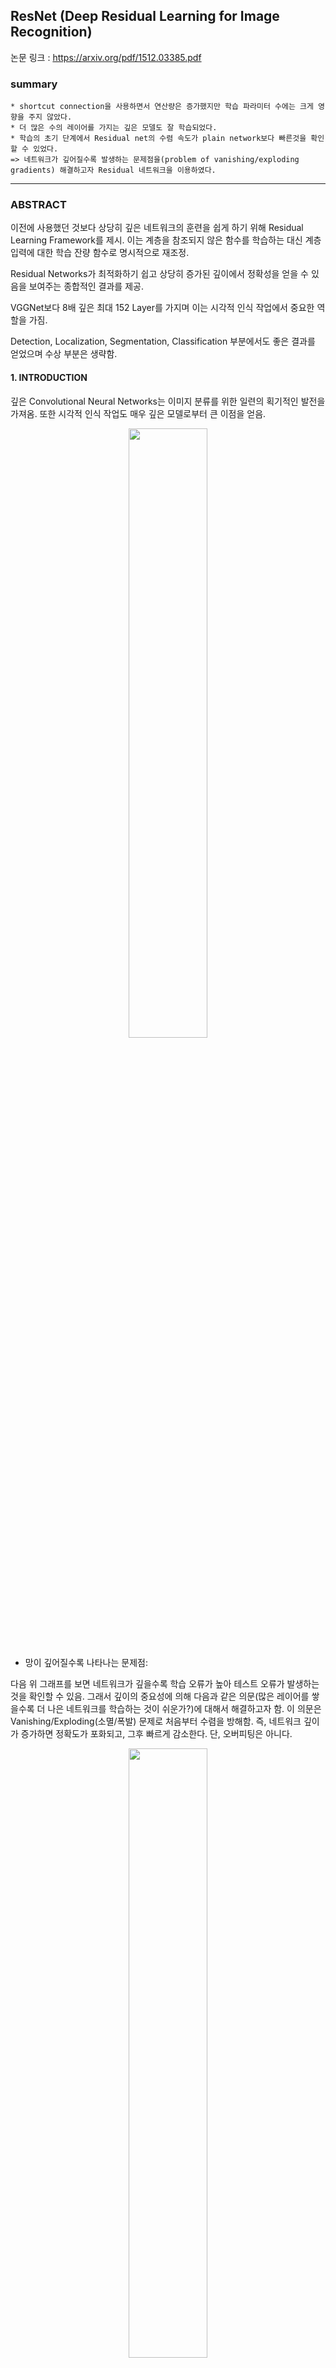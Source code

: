 ## ResNet (Deep Residual Learning for Image Recognition)

논문 링크 : https://arxiv.org/pdf/1512.03385.pdf

### summary
```
* shortcut connection을 사용하면서 연산량은 증가했지만 학습 파라미터 수에는 크게 영향을 주지 않았다.
* 더 많은 수의 레이어를 가지는 깊은 모델도 잘 학습되었다.
* 학습의 초기 단계에서 Residual net의 수렴 속도가 plain network보다 빠른것을 확인할 수 있었다.
=> 네트워크가 깊어질수록 발생하는 문제점을(problem of vanishing/exploding gradients) 해결하고자 Residual 네트워크을 이용하였다.
```
-------------------

### ABSTRACT
이전에 사용했던 것보다 상당히 깊은 네트워크의 훈련을 쉽게 하기 위해 Residual Learning Framework를 제시. 이는 계층을 참조되지 않은 함수를 학습하는 대신 계층 입력에 대한 학습 잔량 함수로 명시적으로 재조정. 

Residual Networks가 최적화하기 쉽고 상당히 증가된 깊이에서 정확성을 얻을 수 있음을 보여주는 종합적인 결과를 제공.

VGGNet보다 8배 깊은 최대 152 Layer를 가지며 이는 시각적 인식 작업에서 중요한 역할을 가짐.

Detection, Localization, Segmentation, Classification 부분에서도 좋은 결과를 얻었으며 수상 부분은 생략함.

#### 1. INTRODUCTION
깊은 Convolutional Neural Networks는 이미지 분류를 위한 일련의 획기적인 발전을 가져옴. 또한 시각적 인식 작업도 매우 깊은 모델로부터 큰 이점을 얻음.

<p align="center"><img src="https://user-images.githubusercontent.com/45933225/75325679-92e81280-58bc-11ea-82b3-2720572286d2.png" width="50%"></p>

- 망이 깊어질수록 나타나는 문제점:

다음 위 그래프를 보면 네트워크가 깊을수록 학습 오류가 높아 테스트 오류가 발생하는 것을 확인할 수 있음. 그래서 깊이의 중요성에 의해 다음과 같은 의문(많은 레이어를 쌓을수록 더 나은 네트워크를 학습하는 것이 쉬운가?)에 대해서 해결하고자 함.
이 의문은 Vanishing/Exploding(소멸/폭발) 문제로 처음부터 수렴을 방해함. 즉, 네트워크 깊이가 증가하면 정확도가 포화되고, 그후 빠르게 감소한다. 단, 오버피팅은 아니다.

<p align="center"><img src="https://user-images.githubusercontent.com/45933225/75325687-95e30300-58bc-11ea-8f6f-8553b1cd1625.png" width="50%"></p>

본 논문에서는 deep residual learning framework을 도입하여 열화 문제를 다룬다.
Residual mapping(잔차 매핑)을 최적화하는 것이 더 쉽다는 가설 세움. 위 그림에서 F(x) + x 공식은 (shortcut connections이 있는 feedforward neural networks)을 통해 실현할 수 있다. 여기서 shortcut connections은 하나 이상의 레이어를 건너뛰는 것을 말함. 
그렇게 얻을 수 있는 성능으로는 Deep residual nets 깊이가 크게 증가하여 정확도가 쉽게 향상되어 이전 네트워크보다 상당히 우수한 결과를 얻을 수 있음.

#### 2. Relaated Work
Residual Representations은 이미지 인식에서 VLAD는 사전과 관련하여 잔차 벡터에 의해 인코딩되는 표현이며, Fisher Vector는 VLAD의 확률 버전으로 제작 할 수 있음. 둘 다 이미지 검색과 분류를 위한 강력하고 얕은 표현함. 잔차 벡터를 인코딩하는 것이 훨씬 빠르게 수렴되는 것으로 나타남.

Shortcut Connections. Vanishing/Exploding gradients을 해결하기 위해 몇개의 중간 레이어가 보조 분류기에 직접 연결됨. 
레이어 응답, 경사 및 전파된 오류를 중앙에 맞추기 위한 방법으로 '시작'레이어는 shortcut 분기와 몇 개의 더 깊은 분기로 구성됨. "highway networks"는 게이팅 기능과 함께 shortcut connections을 제공하며 shortcut가 '닫힘'에 있으면 highway entworks의 레이어는 비잔차 기능을 나타내고 반대로 identity shortcuts은 절대 닫히지 않으며 학습할 추가 잔차 기능과 함께 정보가 항상 전달됨.

#### 3. Deep Residual Learning

##### 3-1. Residual Learning

<p align="center"><img src="https://user-images.githubusercontent.com/45933225/75325699-99768a00-58bc-11ea-912b-64bf972cfc05.png" width="50%"></p>

위 그림에서 H(x)를 얻는 것이 목표가 아니라 H(x) - x를 얻는 것으로 목표를 수정한다면 출력과 입력의 차를 얻을 수 있도록 학습을 하게 되면 2개의 weighted layer는 H(x) - x를 얻도록 학습이 되어야 한다. 따라서 F(x) = H(x) - x라면 결과적으로 H(x)는 H(x)=F(x) + x가 됨. 

<p align="center"><img src="https://user-images.githubusercontent.com/45933225/75325706-9bd8e400-58bc-11ea-8602-1795d5216255.png" width="50%"></p>

따라서 다음과 같은 구조를 가질 수 있음. 이것은 Residual Learning의 기본 구성이며 입력에서 바로 출력으로 연결되는 shortcut 연결이 생기게 되었으며, 이 shortcut는 파라미터가 없이 바로 연결외 되는 구조로 연산의 크게 영향을 끼치지 않음.
결과적으로 identity 매핑으로 깊은 망에 대해서 최적화, 정확도 부분에서 좋은 성능을 이끌어 낼 수 있었음.

##### 3-2. Identity Mapping by Shortcuts

<p align="center"><img src="https://user-images.githubusercontent.com/45933225/75325712-9f6c6b00-58bc-11ea-822c-89fc2ca13ff5.png" width="50%"></p>

여기서 x와 y는 고려된 레이어의 입력 및 출력 벡터를 나타내며 함수 F(x, {Wi})는 학습할 잔차 매핑을 말함. 위의 식은 shortcut connection은 추가 매개변수나 계산 복장섭을 도입하지 않음. 이것은 동일한 개수의 매개 변수, 깊이, 너비 및 계산 비용을 동시에 갖는 일반 / 잔차 네트워크를  공정하게 비교 가능하게 함.
반면에, 아래 식에는 입력/출력 채널을 변경할 때 shortcut connection로 선형 투영 Ws는 치수를 일치시킬 때만 사용됨을 보여줌.

<p align="center"><img src="https://user-images.githubusercontent.com/45933225/75325725-a2675b80-58bc-11ea-9a07-9005a22b7e51.png" width="50%"></p>

위에 식들은 표기법 단순화를 위해 완전히 연결된 레이어에 관한 것이지만 컨볼루션 레이어에도 적용할 수 있음.

##### 3-3. Network Architectures
인스턴스를 제공하기 위해 ImageNet에 대한 두 가지 모델을 다음과 같이 설명을 함.

- Plain Network 
다음 아래 그림에서는 VGGNet에서 영감을 얻었음을 보여줌.

<p align="center"><img src="https://user-images.githubusercontent.com/45933225/75325731-a5fae280-58bc-11ea-9e93-6b9196081050.png" width="40%" height="50%"></p>

그림 왼쪽 VGG-19, 중간 34개의 매개변수 레이어 평이한 네트워크, 오른쪽 34개의 매개변수 레이어 잔차 네트워크를 보여줌. 
총 가중 계층 수는 34개이며 VGGNet보다 필터가 적고 복잡성이 낮다는 것을 보여줌으로 34 계층 기준에는 36억 개의 FLOP(곱하기)가 있으며 이는 VGG-19(1896억 FLOP)의 18%에 불과함.

- Residual Network
위 그림의 잔차 함수는 identity 매핑은 입력과 출력이 동일한 치수일 때 직접 사용할 수 있으며 치수가 증가할 때는 두가지 옵션을 고려함.

1. 지름길은 여전히 identity mapping을 수행하며, 치수를 증가시키기 위해 추가적인 제로 패딩을 함. 추가 매개변수를 도입하지는 않음.
2. 예상 지름길은 치수와 일치하기 위해 사용함.

두 경우 지름길이 두 크기의 피쳐 맵에 걸쳐 있을 때 2의 보폭으로 수행됨.

##### 3-4. Implementation
ImageNet을 기반으로 이미지 크기는 스케일 확대를 위해 [256, 480]에서 무작위로 샘플링한 짧은 면으로 조정함. 224x224 크롭은 픽셀당 평균을 밴 채 이미지 또는 어떤 수평 플립으로 무작위로 샘플링되며 표준 색상 증대를 사용함.

- Training
추가적인 model 구성
  
  - Model Hyperparamiter
  Batch_size 256
  - Model 추가적인 구성
  Conv_2D와 activation 사이의 BN(배치 정규화) 추가.
  Dropout을 사용하지는 않음.
  - Model compile
  Optimizer SGD(lr = 0.0001 momentum = 0.9) 
	
- Testing
10-crop 테스트 채택하며 최상의 결과를 위해 fully-convolutional을 채택하며 복수의 해상도 점수를 평균화 함(이미지는 더 짧은 쪽이 {224, 256, 384, 480, 640}에 있도록 크기가 조정).

#### 4. Experimnets

##### 4-1. ImageNet Classification
1000개의 클래스로 구성된 ImageNet 2012 Classification  평가.
Dataset으로는 training 1.28million images, validation 50k images, test 100k images 사용.
Top-1 and top-5 error 평가함.

- Plain Networks.

<p align="center"><img src="https://user-images.githubusercontent.com/45933225/75325739-ab582d00-58bc-11ea-9684-4b0004ce5d94.png" width="50%"></p>

우선 18, 34layer Plain Networks를 평가함.

<p align="center"><img src="https://user-images.githubusercontent.com/45933225/75325747-b14e0e00-58bc-11ea-9a37-693a4e122c63.png" width="50%"></p>
<p align="center"><img src="https://user-images.githubusercontent.com/45933225/75325752-b4e19500-58bc-11ea-82f7-1d2c307dc756.png" width="50%"></p>

다음은 Top-1 error 보여줌으로써, 34 layer가 얕은 18 layer 보다 plain network에서 더 높은 vlidation error 확인할 수 있음. 그래서 앞으로 나오는 관찰은 train/validation 검사 오류를 비교함.
이 최적화 어려움이 경사 사라짐으로 인해 발생할 것 같지는 않다고 주장하며 Plain Networks는 BN으로 교육되어 전방의 전파 신호가 0이 아닌 분산을 갖도록 보장함. 그래서 앞 또는 뒤의 신호도 소멸하지 않음.

이후 많은 훈련 반복 실험을 했고 여전히 성능이 저하되는 문제를 관찰했으며, 단순히 더 많은 반복을 사용한다고 해결할 수 없다는 것을 알았음.

- Residual Networks
18, 34layer Residual Network를 평가함.
기본 구조는 동일하며 3x3 필터에 지름길 연결을 추가하며 identity매핑을 사용하며 차원을 증가시키기 위해 제로패딩을 사용한다. 그래서 일반적인 것에 비해 특별한 매개변수가 없음을 확인할 수 있음.
결과적으로 위에 있는 오른쪽 그래프를 보면 34-layer에서 더 낮은 error 보여주면서 Train은 확연히 낮은 것을 보여줌으로써 아래 표를 보면 검증 데이터에 일반화할 수 있었음.

<p align="center"><img src="https://user-images.githubusercontent.com/45933225/75325761-b8751c00-58bc-11ea-99c2-f9a4ce54d00f.png" width="50%"></p>

- Identity vs Projection Shortcuts 
매개변수가 없는 identity 지름길이 훈련에 도움이 된다는 것을 보여줌.
위 왼쪽 그림에서 세가지(A, B, C) 지름길 예상도를 비교함.
A) 제로 패딩 지름길은 치수를 증가시키는데 사용. 모든 지름길 매개변수는 없음.
B) 치수 증가를 위해 사용. 
C) 모든 지름길을 예상. 

간단하게  말하고자 하는 것은 세가지 지름길 예상도 모두 Plain Network보다 상당히 낮음을 보여줌.

- Deeper Bottleneck Architectures.

<p align="center"><img src="https://user-images.githubusercontent.com/45933225/75325770-bca13980-58bc-11ea-9497-d4ba1d4ed206.png" width="50%"></p>

위 왼쪽 그림은 34-layer에서 블록이며 오른쪽 그림은 50, 101, 152-layer "bottleneck" buliding block 나타냄.

더 깊은 네트워크에 대해 그리고 Training 시간에 대한 우려 때문에  "bottleneck" buliding block 같은 설계로 수정함.
자세히 관찰하면 2에서 3 스택으로 변경하였으며 1 x 1, 3 x 3, 1 x 1컨볼루션으로 치수를 줄인 후 증가하는 역할을 하며 3 x 3 layer 더 작은 입출력 치수를 가진 병목현상이 됨.
결과적으로 시간 복잡성과 모델 크기면에서 효율적인 모델이 될 수 있음.

- 50, 101, 152-layer ResNets
VggNets보다 복잡성이 더 낮으며 34-layer 보다 상당한 차이로 더 정확성을 가짐을 위에 있는 연속적인 표를 통해서 확인 가능함.

- Comparisons with State-of-the-art Methods
Top-1, top-5 검증 오류로 더 나은 결과를 가져왔으며 ILSVRC 2015에서 1위를 차지했음.

-Exploding Over 1000 lyaers.
1000개가 넘는 layer로 구성된 매우 깊은 모델을 탐구함.
1202-layer network  테스트 오차는 여전히 꾀나 좋았지만 시험 결과는 110-layer network의 시험결과보다 더 나쁨.  이것을  overfitting으로 판단하며 작은 dataset에 불필요하게 깊은 네트워크를 구성했다고 판단함.
따라서 최상의 결과를 얻기 위해 maxout or dropout같은 정규화를 적용함.

이후 detection PASCAL, MS COCO, ImageNet Localization ImageNet 부분은 생략함.
